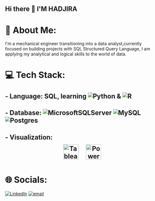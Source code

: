 ## Hi there 👋 I'M HADJIRA 

# 💫 About Me:

I'm a mechanical engineer transitioning into a data analyst,currently focused on building projects with SQL Structured Query Language, 
I am applying my analytical and logical skills to the world of data. 

# 💻 Tech Stack:
## - Language: SQL, learning  ![Python](https://img.shields.io/badge/python-3670A0?style=for-the-badge&logo=python&logoColor=ffdd54) & ![R](https://img.shields.io/badge/r-%23276DC3.svg?style=for-the-badge&logo=r&logoColor=white)
  
## - Database: ![MicrosoftSQLServer](https://img.shields.io/badge/Microsoft%20SQL%20Server-CC2927?style=for-the-badge&logo=microsoft%20sql%20server&logoColor=white) ![MySQL](https://img.shields.io/badge/mysql-4479A1.svg?style=for-the-badge&logo=mysql&logoColor=white)  ![Postgres](https://img.shields.io/badge/postgres-%23316192.svg?style=for-the-badge&logo=postgresql&logoColor=white)
## - Visualization: <div align="center">   <a href="https://www.tableau.com/" target="_blank"><img style="margin: 10px" src="https://profilinator.rishav.dev/skills-assets/tableau.svg" alt="Tableau" height="50" /></a>   <a href="https://powerbi.microsoft.com/en-us/" target="_blank"><img style="margin: 10px" src="https://profilinator.rishav.dev/skills-assets/powerbi.png" alt="Power Bi" height="50" /></a>  
</div> </td><td valign="top" width="33%">
  
# 🌐 Socials:
[![LinkedIn](https://img.shields.io/badge/LinkedIn-%230077B5.svg?logo=linkedin&logoColor=white)](https://linkedin.com/in/https://www.linkedin.com/in/hadjira-slafa/) [![email](https://img.shields.io/badge/Email-D14836?logo=gmail&logoColor=white)](mailto:slafahadjira01@gmail.com) 





  
